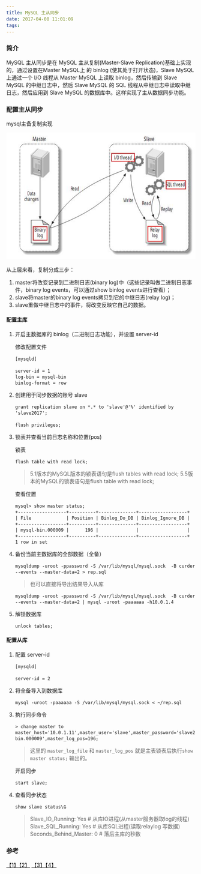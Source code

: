 ```yaml
---
title: MySQL 主从同步
date: 2017-04-08 11:01:09
tags: 
---
```

### 简介
MySQL 主从同步是在 MySQL 主从复制(Master-Slave Replication)基础上实现的，通过设置在Master MySQL上 的 binlog (使其处于打开状态)，Slave MySQL 上通过一个 I/O 线程从 Master MySQL 上读取 binlog，然后传输到 Slave MySQL 的中继日志中，然后 Slave MySQL 的 SQL 线程从中继日志中读取中继日志，然后应用到 Slave MySQL 的数据库中。这样实现了主从数据同步功能。

### 配置主从同步

mysql主备复制实现

![](/images/687474703a2f2f646c2e6974.jpeg)

从上层来看，复制分成三步：

1. master将改变记录到二进制日志(binary log)中（这些记录叫做二进制日志事件，binary log events，可以通过show binlog events进行查看）；
2. slave将master的binary log events拷贝到它的中继日志(relay log)；
3. slave重做中继日志中的事件，将改变反映它自己的数据。

#### 配置主库

1. 开启主数据库的 binlog（二进制日志功能），并设置 server-id

    修改配置文件
    ```
    [mysqld]

    server-id = 1  
    log-bin = mysql-bin   
    binlog-format = row
    ```

2. 创建用于同步数据的账号 slave   

    ```
    grant replication slave on *.* to 'slave'@'%' identified by 'slave2017';

    flush privileges;   
    ```

3. 锁表并查看当前日志名称和位置(pos)    

    锁表
    ```
    flush table with read lock;
    ```
    > 5.1版本的MySQL版本的锁表语句是flush tables with read lock; 5.5版本的MySQL的锁表语句是flush table with read lock;

    查看位置
    ```
    mysql> show master status;  
    +------------------+----------+--------------+------------------+  
    | File             | Position | Binlog_Do_DB | Binlog_Ignore_DB |  
    +------------------+----------+--------------+------------------+  
    | mysql-bin.000009 |      196 |              |                  |  
    +------------------+----------+--------------+------------------+  
    1 row in set  
    ```

4. 备份当前主数据库的全部数据（全备）
    ```
    mysqldump -uroot -ppassword -S /var/lib/mysql/mysql.sock  -B curder --events --master-data=2 > rep.sql
    ```
    > 也可以直接将导出结果导入从库
    ```
    mysqldump -uroot -ppassword -S /var/lib/mysql/mysql.sock  -B curder --events --master-data=2 | mysql -uroot -paaaaaa -h10.0.1.4
    ```

5. 解锁数据库
    ```
    unlock tables;
    ```

#### 配置从库
1. 配置 server-id

    ```
    [mysqld]

    server-id = 2
    ```

2. 将全备导入到数据库

    ```
    mysql -uroot -paaaaaa -S /var/lib/mysql/mysql.sock < ~/rep.sql
    ```

3. 执行同步命令

    ```
    > change master to master_host='10.0.1.11',master_user='slave',master_password='slave2017',master_log_file='mysql-bin.000009',master_log_pos=196;  
    ```
    > 这里的 `master_log_file` 和 `master_log_pos` 就是主表锁表后执行`show master status;` 输出的。

    开启同步
    ```
    start slave;
    ```

4. 查看同步状态

    ```
    show slave status\G
    ```

    > Slave_IO_Running: Yes # 从库IO进程(从master服务器取log的线程)    
    > Slave_SQL_Running: Yes # 从库SQL进程(读取relaylog 写数据)    
    > Seconds_Behind_Master: 0 # 落后主库的秒数    

### 参考
[【1】](http://wangwei007.blog.51cto.com/68019/965575)[【2】](http://blog.csdn.net/mycwq/article/details/17136001) [【3】](https://www.kancloud.cn/curder/mysql/71977)[【4】](http://www.cnblogs.com/martinzhang/p/3454386.html)
